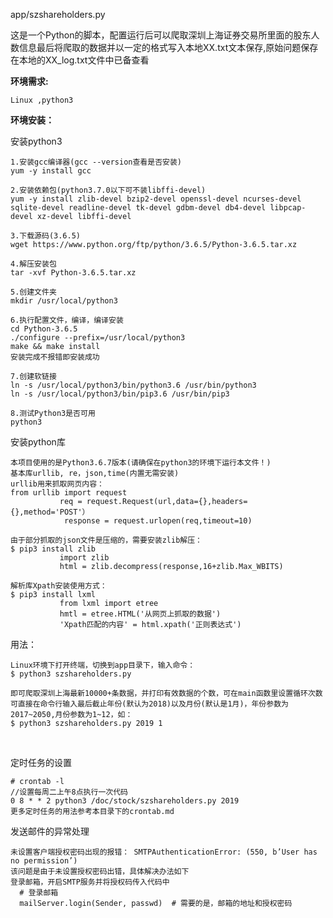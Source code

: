 app/szshareholders.py

这是一个Python的脚本，配置运行后可以爬取深圳上海证券交易所里面的股东人数信息最后将爬取的数据并以一定的格式写入本地XX.txt文本保存,原始问题保存在本地的XX_log.txt文件中已备查看

**环境需求:**

```
Linux ,python3
```

**环境安装：**

安装python3

```
1.安装gcc编译器(gcc --version查看是否安装)
yum -y install gcc

2.安装依赖包(python3.7.0以下可不装libffi-devel)
yum -y install zlib-devel bzip2-devel openssl-devel ncurses-devel sqlite-devel readline-devel tk-devel gdbm-devel db4-devel libpcap-devel xz-devel libffi-devel

3.下载源码(3.6.5)
wget https://www.python.org/ftp/python/3.6.5/Python-3.6.5.tar.xz

4.解压安装包
tar -xvf Python-3.6.5.tar.xz

5.创建文件夹
mkdir /usr/local/python3

6.执行配置文件，编译，编译安装
cd Python-3.6.5
./configure --prefix=/usr/local/python3
make && make install
安装完成不报错即安装成功

7.创建软链接
ln -s /usr/local/python3/bin/python3.6 /usr/bin/python3
ln -s /usr/local/python3/bin/pip3.6 /usr/bin/pip3

8.测试Python3是否可用
python3

```



安装python库

	本项目使用的是Python3.6.7版本(请确保在python3的环境下运行本文件！)
	基本库urllib, re，json,time(内置无需安装)
	urllib用来抓取网页内容：
	from urllib import request
	​		 	req = request.Request(url,data={},headers={},method='POST'）	
	​			 response = request.urlopen(req,timeout=10)
	
	由于部分抓取的json文件是压缩的，需要安装zlib解压：
	$ pip3 install zlib
	​			import zlib
	​			html = zlib.decompress(response,16+zlib.Max_WBITS)
	
	解析库Xpath安装使用方式：
	$ pip3 install lxml
	​			from lxml import etree
	​			hmtl = etree.HTML('从网页上抓取的数据')
	​			'Xpath匹配的内容' = html.xpath('正则表达式')




用法：

	Linux环境下打开终端，切换到app目录下，输入命令：
	$ python3 szshareholders.py
	
	即可爬取深圳上海最新10000+条数据，并打印有效数据的个数，可在main函数里设置循环次数
	可直接在命令行输入最后截止年份(默认为2018)以及月份(默认是1月)，年份参数为2017~2050,月份参数为1~12，如：
	$ python3 szshareholders.py 2019 1

​			

定时任务的设置

```
# crontab -l
//设置每周二上午8点执行一次代码
0 8 * * 2 python3 /doc/stock/szshareholders.py 2019
更多定时任务的用法参考本目录下的crontab.md
```



发送邮件的异常处理

```
未设置客户端授权密码出现的报错： SMTPAuthenticationError: (550, b’User has no permission’)
该问题是由于未设置授权密码出错，具体解决办法如下
登录邮箱，开启SMTP服务并将授权码传入代码中
  # 登录邮箱
  mailServer.login(Sender, passwd)  # 需要的是，邮箱的地址和授权密码
```
